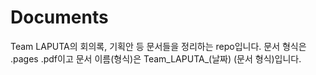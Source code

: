 # Documents
Team LAPUTA의 회의록, 기획안 등 문서들을 정리하는 repo입니다.
문서 형식은 .pages .pdf이고  문서 이름(형식)은 Team_LAPUTA_(날짜) (문서 형식)입니다.
